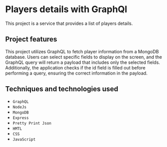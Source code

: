 # Players details with GraphQl 

This project is a service that provides a list of players details. 

## Project features
This project utilizes GraphQL to fetch player information from a MongoDB database. Users can select specific fields to display on the screen, and the GraphQL query will return a payload that includes only the selected fields. Additionally, the application checks if the id field is filled out before performing a query, ensuring the correct information in the payload. 

## Techniques and technologies used

- `GraphQL`
- `NodeJs`
- `MongoDB`
- `Express`
- `Pretty Print Json`
- `HMTL`
- `CSS`
- `JavaScript`